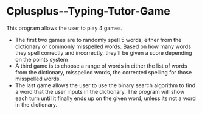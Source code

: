 # Cplusplus--Typing-Tutor-Game
This program allows the user to play 4 games.
- The first two games are to randomly spell 5 words, either from the dictionary or commonly misspelled words. Based on how many words they spell correctly and incorrectly, they'll be given a score depending on the points system
- A third game is to choose a range of words in either the list of words from the dictionary, misspelled words, the corrected spelling for those misspelled words.
- The last game allows the user to use the binary search algorithm to find a word that the user inputs in the dictionary. The program will show each turn until it finally ends up on the given word, unless its not a word in the dictionary.
